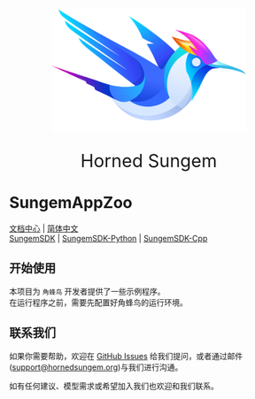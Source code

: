 <div align="center">
    <a href="http://hornedsungem.org/">
        <img src="https://raw.githubusercontent.com/HornedSungem/SungemSDK/master/logo/logo.png" style="max-height:220px"/>
    </a>
    <p style="font-size:xx-large">Horned Sungem</p>
</div>

# SungemAppZoo

[文档中心][Documentation] | [简体中文](README.zh_CN.md)  
[SungemSDK] | [SungemSDK-Python] | [SungemSDK-Cpp]

## 开始使用

本项目为 `角蜂鸟` 开发者提供了一些示例程序。  
在运行程序之前，需要先配置好角蜂鸟的运行环境。

## 联系我们

如果你需要帮助，欢迎在 [GitHub Issues][] 给我们提问，或者通过邮件(support@hornedsungem.org)与我们进行沟通。

如有任何建议、模型需求或希望加入我们也欢迎和我们联系。

[GitHub Issues]: https://github.com/HornedSungem/SungemSDK-Python/issues
[Documentation]: https://hornedsungem.github.io/Docs
[SungemSDK]: https://github.com/HornedSungem/SungemSDK
[SungemSDK-Python]: https://github.com/HornedSungem/SungemSDK-Python
[SungemSDK-Cpp]: https://github.com/HornedSungem/SungemSDK-Cpp
[SungemSDK-GraphModels]: https://github.com/HornedSungem/SungemSDK-GraphModels